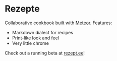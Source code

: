 Rezepte
=======

Collaborative cookbook built with [Meteor](www.meteor.com).
Features:

- Markdown dialect for recipes
- Print-like look and feel
- Very little chrome

Check out a running beta at [rezept.ee](http://rezept.ee)!
